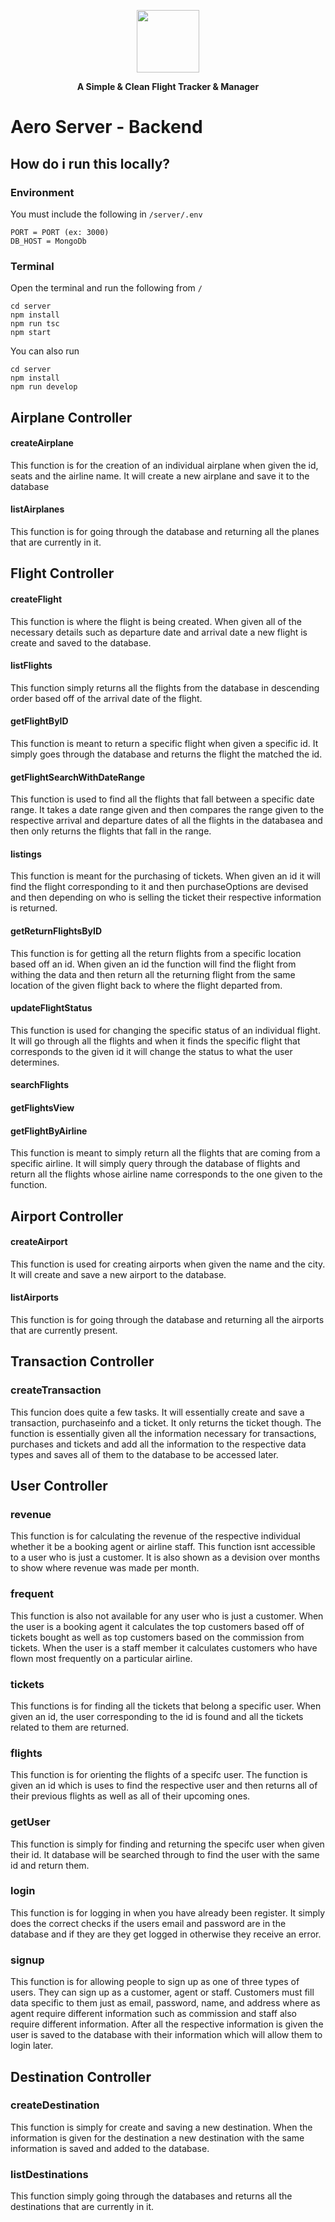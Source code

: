 <a><p align="center">
<img height=100 src="https://user-images.githubusercontent.com/10552019/114287500-3f3f7680-9a35-11eb-81a6-33eebd6a5efd.png"/>

</p></a>
<p align="center">
  <strong>A Simple & Clean Flight Tracker & Manager</strong>
</p>

# Aero Server - Backend


## How do i run this locally?

### Environment
You must include the following in `/server/.env`
```
PORT = PORT (ex: 3000)
DB_HOST = MongoDb
```

### Terminal
Open the terminal and run the following from `/`
```
cd server
npm install
npm run tsc
npm start
```
You can also run
```
cd server
npm install
npm run develop
```

## Airplane Controller
#### createAirplane 
This function is for the creation of an individual airplane when given the id, seats and the airline name. It will create a new airplane and save it to the database

#### listAirplanes
This function is for going through the database and returning all the planes that are currently in it. 



## Flight Controller
#### createFlight
This function is where the flight is being created. When given all of the necessary details such as departure date and arrival date a new flight is create and saved to the database.

#### listFlights
This function simply returns all the flights from the database in descending order based off of the arrival date of the flight.

#### getFlightByID
This function is meant to return a specific flight when given a specific id. It simply goes through the database and returns the flight the matched the id. 

#### getFlightSearchWithDateRange
This function is used to find all the flights that fall between a specific date range. It takes a date range given and then compares the range given to the respective arrival and departure dates of all the flights in the databasea and then only returns the flights that fall in the range. 

#### listings
This function is meant for the purchasing of tickets. When given an id it will find the flight corresponding to it and then purchaseOptions are devised and then depending on who is selling the ticket their respective information is returned.

#### getReturnFlightsByID
This function is for getting all the return flights from a specific location based off an id. When given an id the function will find the flight from withing the data and then return all the returning flight from the same location of the given flight back to where the flight departed from. 

#### updateFlightStatus
This function is used for changing the specific status of an individual flight. It will go through all the flights and when it finds the specific flight that corresponds to the given id it will change the status to what the user determines.

#### searchFlights

#### getFlightsView

#### getFlightByAirline
This function is meant to simply return all the flights that are coming from a specific airline. It will simply query through the database of flights and return all the flights whose airline name corresponds to the one given to the function.



## Airport Controller
#### createAirport 
This function is used for creating airports when given the name and the city. It will create and save a new airport to the database.

#### listAirports
This function is for going through the database and returning all the airports that are currently present. 



## Transaction Controller
### createTransaction
This funcion does quite a few tasks. It will essentially create and save a transaction, purchaseinfo and a ticket. It only returns the ticket though. The function is essentially given all the information necessary for transactions, purchases and tickets and add all the information to the respective data types and saves all of them to the database to be accessed later. 



## User Controller
### revenue
This function is for calculating the revenue of the respective individual whether it be a booking agent or airline staff. This function isnt accessible to a user who is just a customer. It is also shown as a devision over months to show where revenue was made per month. 

### frequent
This function is also not available for any user who is just a customer. When the user is a booking agent it calculates the top customers based off of tickets bought as well as top customers based on the commission from tickets. When the user is a staff member it calculates customers who have flown most frequently on a particular airline. 

### tickets
This functions is for finding all the tickets that belong a specific user. When given an id, the user corresponding to the id is found and all the tickets related to them are returned. 

### flights
This function is for orienting the flights of a specifc user. The function is given an id which is uses to find the respective user and then returns all of their previous flights as well as all of their upcoming ones. 

### getUser
This function is simply for finding and returning the specifc user when given their id. It database will be searched through to find the user with the same id and return them. 

### login
This function is for logging in when you have already been register. It simply does the correct checks if the users email and password are in the database and if they are they get logged in otherwise they receive an error. 

### signup
This function is for allowing people to sign up as one of three types of users. They can sign up as a customer, agent or staff. Customers must fill data specific to them just as email, password, name, and address where as agent require different information such as commission and staff also require different information. After all the respective information is given the user is saved to the database with their information which will allow them to login later.



## Destination Controller
### createDestination
This function is simply for create and saving a new destination. When the information is given for the destination a new destination with the same information is saved and added to the database.

### listDestinations
This function simply going through the databases and returns all the destinations that are currently in it.


